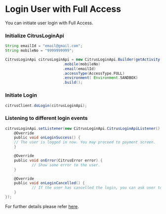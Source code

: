# Login User with Full Access

You can initiate user login with Full Access.

### Initialize CitrusLoginApi
```groovy
String emailId = "email@gmail.com";
String mobileNo = "9999999999";

CitrusLoginApi citrusLoginApi = new CitrusLoginApi.Builder(getActivity())
                          .mobile(mobileNo)
                          .email(emailId)
                          .accessType(AccessType.FULL)
                          .environment( Environment.SANDBOX)
                          .build();
```

### Initiate Login 
```groovy
citrusClient.doLogin(citrusLoginApi);
```

### Listening to different login events

```groovy
citrusLoginApi.setListener(new CitrusLoginApi.CitrusLoginApiListener() {
    @Override
    public void onLoginSuccess() {
    // The user is logged in now. You may proceed to payment screen.
    }

    @Override
    public void onError(CitrusError error) {
            // Show some error to the user.
    }

    @Override
    public void onLoginCancelled() {
            // If the user has cancelled the login, you can ask user to login again.
    }
});
```

For further details please refer <a href="docs/Unified%20Login%20API.md#unified-login-api-interface-document" target="_blank">here</a>.
